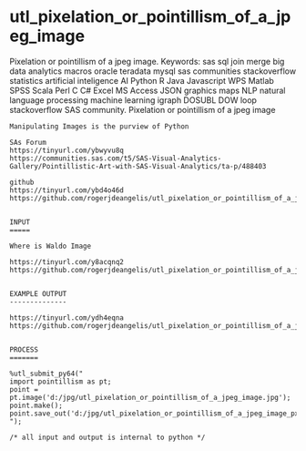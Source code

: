 # utl_pixelation_or_pointillism_of_a_jpeg_image
Pixelation or pointillism of a jpeg image.  Keywords: sas sql join merge big data analytics macros oracle teradata mysql sas communities stackoverflow statistics artificial inteligence AI Python R Java Javascript WPS Matlab SPSS Scala Perl C C# Excel MS Access JSON graphics maps NLP natural language processing machine learning igraph DOSUBL DOW loop stackoverflow SAS community.
    Pixelation or pointillism of a jpeg image

    Manipulating Images is the purview of Python

    SAs Forum
    https://tinyurl.com/ybwyvu8q
    https://communities.sas.com/t5/SAS-Visual-Analytics-Gallery/Pointillistic-Art-with-SAS-Visual-Analytics/ta-p/488403

    github
    https://tinyurl.com/ybd4o46d
    https://github.com/rogerjdeangelis/utl_pixelation_or_pointillism_of_a_jpeg_image


    INPUT
    =====

    Where is Waldo Image

    https://tinyurl.com/y8acqnq2
    https://github.com/rogerjdeangelis/utl_pixelation_or_pointillism_of_a_jpeg_image/blob/master/utl_pixelation_or_pointillism_of_a_jpeg_image.jp


    EXAMPLE OUTPUT
    --------------

    https://tinyurl.com/ydh4eqna
    https://github.com/rogerjdeangelis/utl_pixelation_or_pointillism_of_a_jpeg_image/blob/master/utl_pixelation_or_pointillism_of_a_jpeg_imag_pxl


    PROCESS
    =======

    %utl_submit_py64("
    import pointillism as pt;
    point = pt.image('d:/jpg/utl_pixelation_or_pointillism_of_a_jpeg_image.jpg');
    point.make();
    point.save_out('d:/jpg/utl_pixelation_or_pointillism_of_a_jpeg_image_pxl.jpg');
    ");

    /* all input and output is internal to python */


